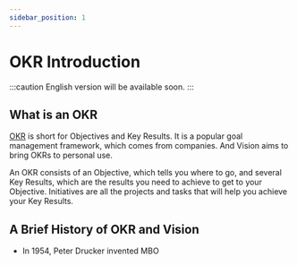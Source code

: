 ```yaml
---
sidebar_position: 1
---
```


# OKR Introduction

:::caution
English version will be available soon.
:::

## What is an OKR

[OKR] is short for Objectives and Key Results. It is a popular goal management framework, which comes from companies. And Vision aims to bring OKRs to personal use.

An OKR consists of an Objective, which tells you where to go, and several Key Results, which are the results you need to achieve to get to your Objective. Initiatives are all the projects and tasks that will help you achieve your Key Results.

## A Brief History of OKR and Vision

- In 1954, Peter Drucker invented MBO

[okr]: https://en.wikipedia.org/wiki/OKR
[john f kennedy decided that america should put a man on the moon, and coined the term “moonshot goal”]: https://www.perdoo.com/blog/moonshot-goal/
[peter drucker]: https://zh.wikipedia.org/wiki/彼得·德鲁克
[management by objectives]: https://en.wikipedia.org/wiki/Management_by_objectives
